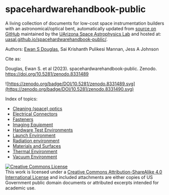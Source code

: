 # spacehardwarehandbook-public


A living collection of documents for low-cost space instrumentation builders with an astronomical/optical bent, automatically updated from [source on GitHub](https://github.com/uasal/spacehardwarehandbook-public) maintained by the [UArizona Space Astrophysics Lab](https://uasal.github.io) and hosted at: [uasal.github.io/spacehardwarehandbook-public/](https://uasal.github.io/spacehardwarehandbook-public/).


Authors: [Ewan S Douglas](https://www.ewandouglas.space/), Sai Krishanth Pulikesi Mannan, Jess A Johnson

Cite as:

  Douglas, Ewan S. et al (2023). spacehardwarehandbook-public. Zenodo. https://doi.org/10.5281/zenodo.8331489
  
![https://zenodo.org/badge/DOI/10.5281/zenodo.8331489.svg](https://zenodo.org/badge/DOI/10.5281/zenodo.8331490.svg)

Index of topics:

- [Cleaning (space) optics](space_optics_cleaning.md)
- [Electrical Connectors](electrical_connectors.md)
- [Fasteners](fasteners.md)
- [Imaging Equipment](imaging.md)
- [Hardware Test Environments](hardware_testing.md)
- [Launch Environment](launch.md)
- [Radiation environment](radiation.md)
- [Materials and Surfaces](materials_and_surfaces.md)
- [Thermal Environment](Thermal.md)
- [Vacuum Environment](vacuum.md)


<a rel="license" href="http://creativecommons.org/licenses/by-sa/4.0/"><img alt="Creative Commons License" style="border-width:0" src="https://i.creativecommons.org/l/by-sa/4.0/88x31.png" /></a><br />This work is licensed under a <a rel="license" href="http://creativecommons.org/licenses/by-sa/4.0/">Creative Commons Attribution-ShareAlike 4.0 International License</a> and included attachments are either copies of US Government public domain documents or attributed excerpts intended for academic use. 
